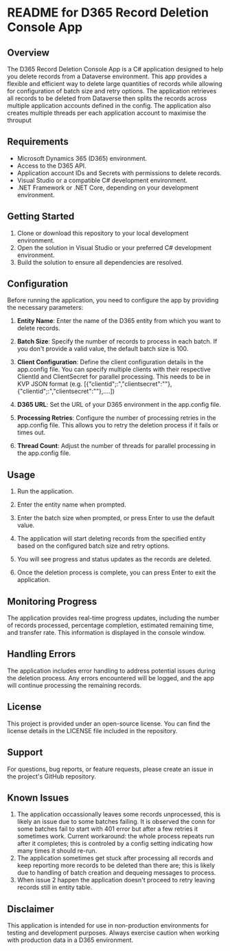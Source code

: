 # README for D365 Record Deletion Console App

## Overview

The D365 Record Deletion Console App is a C# application designed to help you delete records from a Dataverse environment. This app provides a flexible and efficient way to delete large quantities of records while allowing for configuration of batch size and retry options.
The application retrieves all records to be deleted from Dataverse then splits the records across multiple application accounts defined in the config.
The application also creates multiple threads per each application account to maximise the throuput 

## Requirements

- Microsoft Dynamics 365 (D365) environment.
- Access to the D365 API.
- Application account IDs and Secrets with permissions to delete records.
- Visual Studio or a compatible C# development environment.
- .NET Framework or .NET Core, depending on your development environment.

## Getting Started

1. Clone or download this repository to your local development environment.
2. Open the solution in Visual Studio or your preferred C# development environment.
3. Build the solution to ensure all dependencies are resolved.

## Configuration

Before running the application, you need to configure the app by providing the necessary parameters:

1. **Entity Name**: Enter the name of the D365 entity from which you want to delete records.

2. **Batch Size**: Specify the number of records to process in each batch. If you don't provide a valid value, the default batch size is 100.

3. **Client Configuration**: Define the client configuration details in the app.config file. You can specify multiple clients with their respective ClientId and ClientSecret for parallel processing. This needs to be in KVP JSON format (e.g. [{"clientid";:"<ClientID1>,"clientsecret":"<ClientSecret1>"},{"clientid";:"<ClientID2>,"clientsecret":"<ClientSecret2>"},....]) 

4. **D365 URL**: Set the URL of your D365 environment in the app.config file.

5. **Processing Retries**: Configure the number of processing retries in the app.config file. This allows you to retry the deletion process if it fails or times out.

6. **Thread Count**: Adjust the number of threads for parallel processing in the app.config file.

## Usage

1. Run the application.

2. Enter the entity name when prompted.

3. Enter the batch size when prompted, or press Enter to use the default value.

4. The application will start deleting records from the specified entity based on the configured batch size and retry options.

5. You will see progress and status updates as the records are deleted.

6. Once the deletion process is complete, you can press Enter to exit the application.

## Monitoring Progress

The application provides real-time progress updates, including the number of records processed, percentage completion, estimated remaining time, and transfer rate. This information is displayed in the console window.

## Handling Errors

The application includes error handling to address potential issues during the deletion process. Any errors encountered will be logged, and the app will continue processing the remaining records.

## License

This project is provided under an open-source license. You can find the license details in the LICENSE file included in the repository.

## Support

For questions, bug reports, or feature requests, please create an issue in the project's GitHub repository.

## Known Issues

1. The application occassionally leaves some records unprocessed, this is likely an issue due to some batches failing. It is observed the conn for some batches fail to start with 401 error but after a few retries it sometimes work. Current workaround: the whole process repeats run after it completes; this is controled by a config setting indicating how many times it should re-run.
2. The application sometimes get stuck after processing all records and keep reporting more records to be deleted than there are; this is likely due to handling of batch creation and dequeing messages to process.
3. When issue 2 happen the application doesn't proceed to retry leaving records still in entity table.
 
## Disclaimer

This application is intended for use in non-production environments for testing and development purposes. Always exercise caution when working with production data in a D365 environment.

